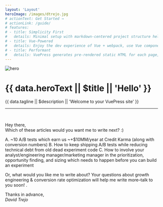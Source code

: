 ```yaml
---
layout: 'Layout'
heroImage: /images/dtrejo.jpg
# actionText: Get Started →
# actionLink: /guide/
# features:
# - title: Simplicity First
#   details: Minimal setup with markdown-centered project structure helps you focus on writing.
# - title: Vue-Powered
#   details: Enjoy the dev experience of Vue + webpack, use Vue components in markdown, and develop custom themes with Vue.
# - title: Performant
#   details: VuePress generates pre-rendered static HTML for each page, and runs as an SPA once a page is loaded.
---
```

<div class="hero">
  <img
    v-if="data.heroImage"
    :src="$withBase(data.heroImage)"
    alt="hero"
  >
  <h1>{{ data.heroText || $title || 'Hello' }}</h1>
  <p class="description">
    {{ data.tagline || $description || 'Welcome to your VuePress site' }}
  </p>
  <!-- <p class="action" v-if="data.actionText && data.actionLink">
    <NavLink class="action-button" :item="actionLink"/>
  </p> -->
</div>

<hr/>
<br/>

Hey there,  
Which of these articles would you want me to write next? :)

A. ~10 A/B tests which earn us ~+$10MM/year at Credit Karma (along with conversion numbers)
B. How to keep shipping A/B tests while reducing technical debt from old dead experiment code
C. How to involve your analyst/engineering manager/marketing manager in the prioritization, opportunity finding, and sizing which needs to happen before you can build an experiment

Or, what would you like me to write about? Your questions about growth
engineering & conversion rate optimization will help me write more–talk to you
soon! <Email/>.

Thanks in advance,  
_David Trejo_  
<Email/>

<!--

## Philosophy of this site
- Only one major CTA on every page (mid-article CTAs are also okay)
- Offer alternate CTAs at the end of the article, e.g. sign up! or... email me; read on)
- Only show one column of text. no sidebar.
- Only add TOC at the top for non-sales articles
- Homepage has... mini squeeze copy; sign up cta; read on;
  then footer, to deemphasize:
    √my projects etc like it is on my current site; then my articles

## Questions
- [ignore for now] how to make a sitemap.xml? see their github issues. someone wrote one.
- [ignore for now] how to do redirects? w/ router injecting urls?
- [ignore] use subdirectories to create prev/next? dunno. ignore it.

## TODOs
- new color theme? or just accentcolor?
- >>> publish it!
- >>> set up CI to publish it

- check cta form works
- better headshot image via victoria?
- get my projects to load right: copy to public/; check em?
- GA
- fix dates at the start of filenames.
- create draft post for easy copying on github.
- migrate engineeroverflow.com to here?
- migrate yelp rescues page to here?
- turn workshop proposal(s) into a sales page
- image to color scheme library?

- get samir's feedback and the maybe hide even more stuff / further focus it.
- √ noindex nofollow everything while you work on it. or just robots.txt, for now.
- √ delete everything that is not relevant (or don't commit it)
- √ all other articles
- √ then do each growth article
- √add author images
- √do the CTA form
- √fix images
- √fix author image
- √finish CTA form
- √get the homepage looking like my homepage, for dtrejo.com
- √come up with a way to hide stuff from the listing of articles if old.
  e.g. && list !== false. or use an "archived" tag.
  Better: use a locale so they don't show in search bar.
- [ignore] prev/next links based on the homepage categories? too much work.
- [ignore] show 3 "next" related articles under each article?
- [ignore] give the visitor a quiz and only show them what they're interest in?

-->

<script>
import NavLink from 'vuepress/lib/default-theme/NavLink'
export default {
  components: { NavLink },
  computed: {
    data () {
      return this.$page.frontmatter
    },
    actionLink () {
      return {
        link: this.data.actionLink,
        text: this.data.actionText
      }
    }
  }
}
</script>

